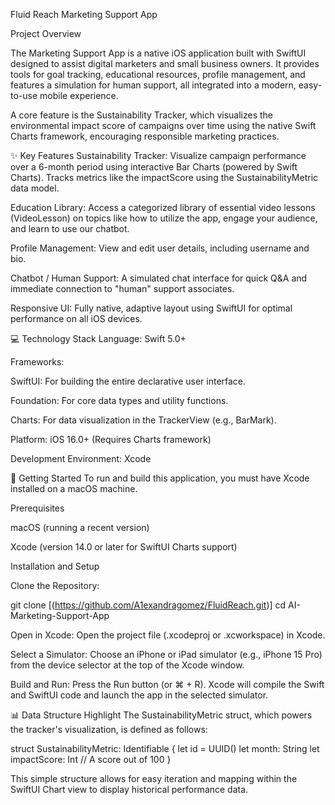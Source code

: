 Fluid Reach Marketing Support App

Project Overview

The Marketing Support App is a native iOS application built with SwiftUI designed to assist digital marketers and small business owners. It provides tools for goal tracking, educational resources, profile management, and features a simulation for human support, all integrated into a modern, easy-to-use mobile experience.

A core feature is the Sustainability Tracker, which visualizes the environmental impact score of campaigns over time using the native Swift Charts framework, encouraging responsible marketing practices.

✨ Key Features
Sustainability Tracker: Visualize campaign performance over a 6-month period using interactive Bar Charts (powered by Swift Charts). Tracks metrics like the impactScore using the SustainabilityMetric data model.

Education Library: Access a categorized library of essential video lessons (VideoLesson) on topics like how to utilize the app, engage your audience, and learn to use our chatbot.

Profile Management: View and edit user details, including username and bio.

Chatbot / Human Support: A simulated chat interface for quick Q&A and immediate connection to "human" support associates.

Responsive UI: Fully native, adaptive layout using SwiftUI for optimal performance on all iOS devices.

💻 Technology Stack
Language: Swift 5.0+

Frameworks:

SwiftUI: For building the entire declarative user interface.

Foundation: For core data types and utility functions.

Charts: For data visualization in the TrackerView (e.g., BarMark).

Platform: iOS 16.0+ (Requires Charts framework)

Development Environment: Xcode

🚀 Getting Started
To run and build this application, you must have Xcode installed on a macOS machine.

Prerequisites

macOS (running a recent version)

Xcode (version 14.0 or later for SwiftUI Charts support)

Installation and Setup

Clone the Repository:

git clone [(https://github.com/A1exandragomez/FluidReach.git)]
cd AI-Marketing-Support-App

Open in Xcode:
Open the project file (.xcodeproj or .xcworkspace) in Xcode.

Select a Simulator:
Choose an iPhone or iPad simulator (e.g., iPhone 15 Pro) from the device selector at the top of the Xcode window.

Build and Run:
Press the Run button (or ⌘ + R). Xcode will compile the Swift and SwiftUI code and launch the app in the selected simulator.

📊 Data Structure Highlight
The SustainabilityMetric struct, which powers the tracker's visualization, is defined as follows:

struct SustainabilityMetric: Identifiable {
    let id = UUID()
    let month: String
    let impactScore: Int // A score out of 100
}

This simple structure allows for easy iteration and mapping within the SwiftUI Chart view to display historical performance data.
